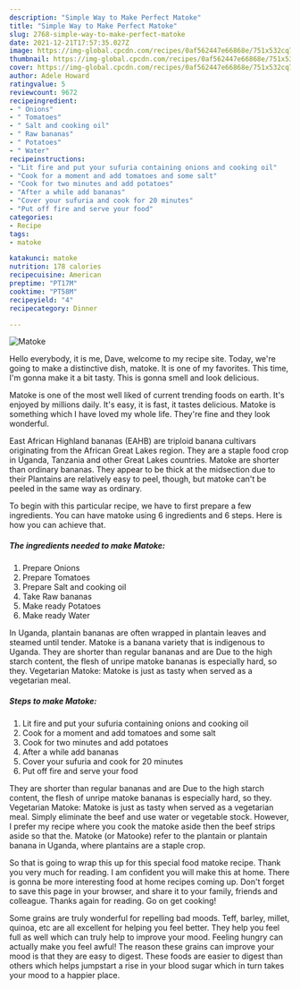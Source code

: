 ```yaml
---
description: "Simple Way to Make Perfect Matoke"
title: "Simple Way to Make Perfect Matoke"
slug: 2768-simple-way-to-make-perfect-matoke
date: 2021-12-21T17:57:35.027Z
image: https://img-global.cpcdn.com/recipes/0af562447e66868e/751x532cq70/matoke-recipe-main-photo.jpg
thumbnail: https://img-global.cpcdn.com/recipes/0af562447e66868e/751x532cq70/matoke-recipe-main-photo.jpg
cover: https://img-global.cpcdn.com/recipes/0af562447e66868e/751x532cq70/matoke-recipe-main-photo.jpg
author: Adele Howard
ratingvalue: 5
reviewcount: 9672
recipeingredient:
- " Onions"
- " Tomatoes"
- " Salt and cooking oil"
- " Raw bananas"
- " Potatoes"
- " Water"
recipeinstructions:
- "Lit fire and put your sufuria containing onions and cooking oil"
- "Cook for a moment and add tomatoes and some salt"
- "Cook for two minutes and add potatoes"
- "After a while add bananas"
- "Cover your sufuria and cook for 20 minutes"
- "Put off fire and serve your food"
categories:
- Recipe
tags:
- matoke

katakunci: matoke 
nutrition: 178 calories
recipecuisine: American
preptime: "PT17M"
cooktime: "PT58M"
recipeyield: "4"
recipecategory: Dinner

---
```



![Matoke](https://img-global.cpcdn.com/recipes/0af562447e66868e/751x532cq70/matoke-recipe-main-photo.jpg)

Hello everybody, it is me, Dave, welcome to my recipe site. Today, we're going to make a distinctive dish, matoke. It is one of my favorites. This time, I'm gonna make it a bit tasty. This is gonna smell and look delicious.

Matoke is one of the most well liked of current trending foods on earth. It's enjoyed by millions daily. It's easy, it is fast, it tastes delicious. Matoke is something which I have loved my whole life. They're fine and they look wonderful.

East African Highland bananas (EAHB) are triploid banana cultivars originating from the African Great Lakes region. They are a staple food crop in Uganda, Tanzania and other Great Lakes countries. Matoke are shorter than ordinary bananas. They appear to be thick at the midsection due to their Plantains are relatively easy to peel, though, but matoke can&#39;t be peeled in the same way as ordinary.


To begin with this particular recipe, we have to first prepare a few ingredients. You can have matoke using 6 ingredients and 6 steps. Here is how you can achieve that.

<!--inarticleads1-->

##### The ingredients needed to make Matoke:

1. Prepare  Onions
1. Prepare  Tomatoes
1. Prepare  Salt and cooking oil
1. Take  Raw bananas
1. Make ready  Potatoes
1. Make ready  Water


In Uganda, plantain bananas are often wrapped in plantain leaves and steamed until tender. Matoke is a banana variety that is indigenous to Uganda. They are shorter than regular bananas and are Due to the high starch content, the flesh of unripe matoke bananas is especially hard, so they. Vegetarian Matoke: Matoke is just as tasty when served as a vegetarian meal. 

<!--inarticleads2-->

##### Steps to make Matoke:

1. Lit fire and put your sufuria containing onions and cooking oil
1. Cook for a moment and add tomatoes and some salt
1. Cook for two minutes and add potatoes
1. After a while add bananas
1. Cover your sufuria and cook for 20 minutes
1. Put off fire and serve your food


They are shorter than regular bananas and are Due to the high starch content, the flesh of unripe matoke bananas is especially hard, so they. Vegetarian Matoke: Matoke is just as tasty when served as a vegetarian meal. Simply eliminate the beef and use water or vegetable stock. However, I prefer my recipe where you cook the matoke aside then the beef strips aside so that the. Matoke (or Matooke) refer to the plantain or plantain banana in Uganda, where plantains are a staple crop. 

So that is going to wrap this up for this special food matoke recipe. Thank you very much for reading. I am confident you will make this at home. There is gonna be more interesting food at home recipes coming up. Don't forget to save this page in your browser, and share it to your family, friends and colleague. Thanks again for reading. Go on get cooking!

Some grains are truly wonderful for repelling bad moods. Teff, barley, millet, quinoa, etc are all excellent for helping you feel better. They help you feel full as well which can truly help to improve your mood. Feeling hungry can actually make you feel awful! The reason these grains can improve your mood is that they are easy to digest. These foods are easier to digest than others which helps jumpstart a rise in your blood sugar which in turn takes your mood to a happier place.
